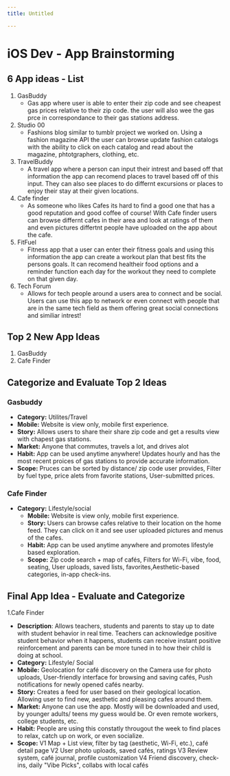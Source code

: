 ```yaml
---
title: Untitled

---
```


iOS Dev - App Brainstorming 
===

## 6 App ideas - List
1. GasBuddy
    - Gas app where user is able to enter their zip code and see cheapest gas prices relative to their zip code. the user will also wee the gas prce in correspondance to their gas stations address.  
3. Studio 00
    - Fashions blog similar to tumblr project we worked on. Using a fashion magazine API the user can browse update fashion catalogs with the ability to click on each catalog and read about the magazine, phtotgraphers, clothing, etc. 
5. TravelBuddy
    - A travel app where a person can input their intrest and based off that information the app can recomend places to travel based off of this input. They can also see places to do differnt excursions or places to enjoy their stay at their given locations. 
7. Cafe finder
    - As someone who likes Cafes its hard to find a good one that has a good reputation and good coffee of course! With Cafe finder users can browse differnt cafes in their area and look at ratings of them and even pictures differtnt people have uploaded on the app about the cafe. 
9. FitFuel
    - Fitness app that a user can enter their fitness goals and using this information the app can create a workout plan that best fits the persons goals. It can recomend healtheir food options and a reminder function each day for the workout they need to complete on that given day. 
11. Tech Forum
    - Allows for tech people around a users area to connect and be social. Users can use this app to network or even connect with people that are in the same tech field as them offering great social connections and similiar intrest! 

## Top 2 New App Ideas
1. GasBuddy
2. Cafe Finder


## Categorize and Evaluate Top 2 Ideas
### Gasbuddy
   - **Category:** Utilites/Travel 
   - **Mobile:** Website is view only, mobile first experience.
   - **Story:** Allows users to share their share zip code and get a results view with chapest gas stations. 
   - **Market:** Anyone that commutes, travels a lot, and drives alot
   - **Habit:** App can be used anytime anywhere! Updates hourly and has the most recent proices of gas stations to provide accurate information. 
   - **Scope:** Pruces can be sorted by distance/ zip code user provides, Filter by fuel type, price alets from favorite stations, User-submitted prices.  
   
### Cafe Finder
- **Category:** Lifestyle/social 
   - **Mobile:** Website is view only, mobile first experience.
   - **Story:** Users can browse cafes relative to their location on the home feed. They can click on it and see user uploaded pictures and menus of the cafes. 
   - **Habit:** App can be used anytime anywhere and promotes lifestyle based exploration.  
   - **Scope:** Zip code search + map of cafés, Filters for Wi-Fi, vibe, food, seating, User uploads, saved lists, favorites,Aesthetic-based categories, in-app check-ins. 


## Final App Idea - Evaluate and Categorize
1.Cafe Finder
   - **Description**: Allows teachers, students and parents to stay up to date with student behavior in real time. Teachers can acknowledge positive student behavior when it happens, students can receive instant positive reinforcement and parents can be more tuned in to how their child is doing at school.
   - **Category:** Lifestyle/ Social
   - **Mobile:** Geolocation for café discovery on the Camera use for photo uploads, User-friendly interface for browsing and saving cafés, Push notifications for newly opened cafés nearby.
   - **Story:** Creates a feed for user based on their geological location. Allowing user to find new, aesthetic and pleasing cafes around them. 
   - **Market:** Anyone can use the app. Mostly will be downloaded and used, by younger adults/ teens my guess would be. Or even remote workers, college students, etc. 
   - **Habit:** People are using this constatly througout the week to find places to relax, catch up on work, or even socialize.
   - **Scope:** 
V1	Map + List view, filter by tag (aesthetic, Wi-Fi, etc.), café detail page
V2	User photo uploads, saved cafés, ratings
V3	Review system, café journal, profile customization
V4	Friend discovery, check-ins, daily "Vibe Picks", collabs with local cafés



